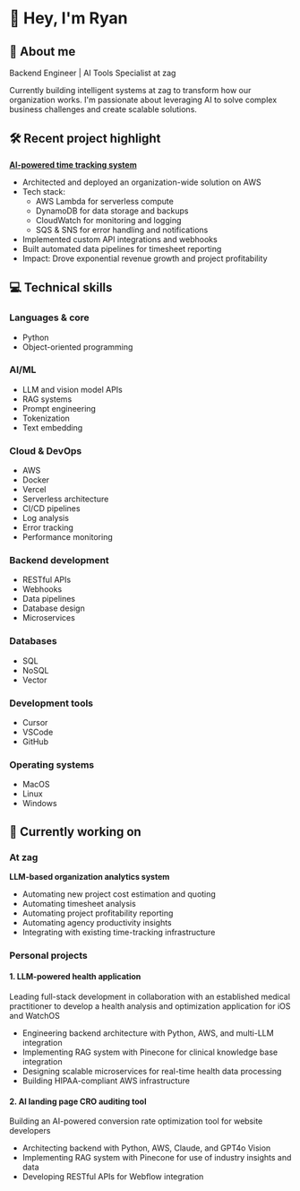 # 👋 Hey, I'm Ryan

## 🚀 About me
Backend Engineer | AI Tools Specialist at zag

Currently building intelligent systems at zag to transform how our organization works. I'm passionate about leveraging AI to solve complex business challenges and create scalable solutions.

## 🛠️ Recent project highlight
**[AI-powered time tracking system](https://github.com/ryanbaill/timetracking-automation)**
- Architected and deployed an organization-wide solution on AWS
- Tech stack:
  - AWS Lambda for serverless compute
  - DynamoDB for data storage and backups
  - CloudWatch for monitoring and logging
  - SQS & SNS for error handling and notifications
- Implemented custom API integrations and webhooks
- Built automated data pipelines for timesheet reporting
- Impact: Drove exponential revenue growth and project profitability

## 💻 Technical skills

### Languages & core
- Python
- Object-oriented programming

### AI/ML
- LLM and vision model APIs
- RAG systems
- Prompt engineering
- Tokenization
- Text embedding

### Cloud & DevOps
- AWS
- Docker
- Vercel
- Serverless architecture
- CI/CD pipelines
- Log analysis
- Error tracking
- Performance monitoring

### Backend development
- RESTful APIs
- Webhooks
- Data pipelines
- Database design
- Microservices

### Databases
- SQL
- NoSQL
- Vector

### Development tools
- Cursor
- VSCode
- GitHub

### Operating systems
- MacOS
- Linux
- Windows

## 🌱 Currently working on

### At zag
**LLM-based organization analytics system**
- Automating new project cost estimation and quoting
- Automating timesheet analysis
- Automating project profitability reporting
- Automating agency productivity insights
- Integrating with existing time-tracking infrastructure

### Personal projects

#### 1. LLM-powered health application
Leading full-stack development in collaboration with an established medical practitioner to develop a health analysis and optimization application for iOS and WatchOS
- Engineering backend architecture with Python, AWS, and multi-LLM integration
- Implementing RAG system with Pinecone for clinical knowledge base integration
- Designing scalable microservices for real-time health data processing
- Building HIPAA-compliant AWS infrastructure

#### 2. AI landing page CRO auditing tool
Building an AI-powered conversion rate optimization tool for website developers
- Architecting backend with Python, AWS, Claude, and GPT4o Vision
- Implementing RAG system with Pinecone for use of industry insights and data
- Developing RESTful APIs for Webflow integration

